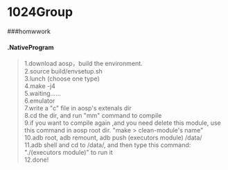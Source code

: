 1024Group
=========

###homwwork
#### .NativeProgram
> 1.download aosp，build the environment. <br>
> 2.source build/envsetup.sh <br>
> 3.lunch (choose one type) <br>
> 4.make -j4 <br>
> 5.waiting...... <br>
> 6.emulator <br>
> 7.write a "c" file in aosp's extenals dir <br>
> 8.cd the dir, and run "mm" command to compile <br>
> 9.if you want to compile again ,and you need delete this module, use this command in aosp root dir. "make > clean-module's name" <br>
> 10.adb root, adb remount, adb push (executors module) /data/ <br>
> 11.adb shell and cd to /data/, and then type this command: "./(executors module)" to run it <br>
> 12.done! <br>
